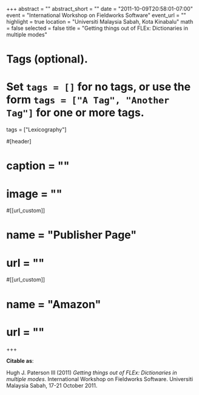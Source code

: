 +++
abstract = ""
abstract_short = ""
date = "2011-10-09T20:58:01-07:00"
event = "International Workshop on Fieldworks Software"
event_url = ""
highlight = true
location = "Universiti Malaysia Sabah, Kota Kinabalu"
math = false
selected = false
title = "Getting things out of FLEx: Dictionaries in multiple modes"

# Tags (optional).
#   Set `tags = []` for no tags, or use the form `tags = ["A Tag", "Another Tag"]` for one or more tags.
tags = ["Lexicography"]

#[header]
#  caption = ""
#  image = ""

#[[url_custom]]
#  name = "Publisher Page"
#  url = ""

#[[url_custom]]
#  name = "Amazon"
#  url = ""


+++

__Citable as__:

Hugh J. Paterson III (2011) *Getting things out of FLEx: Dictionaries in multiple modes*. International Workshop on Fieldworks Software. Universiti Malaysia Sabah, 17-21 October 2011.
